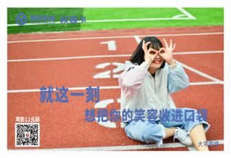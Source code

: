  ![image](https://github.com/BigBigOcean/FengHeCards/blob/master/%E6%B5%B7%E6%8A%A5%E5%9B%BE%E7%89%87/%E5%B0%B1%E8%BF%99%E4%B8%80%E5%88%BB%EF%BC%8C%E6%83%B3%E6%8A%8A%E4%BD%A0%E7%9A%84%E7%AC%91%E5%AE%B9%E6%94%B6%E8%BF%9B%E5%8F%A3%E8%A2%8B.jpg)
